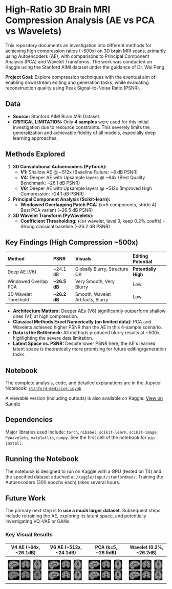 # High-Ratio 3D Brain MRI Compression Analysis (AE vs PCA vs Wavelets)

This repository documents an investigation into different methods for achieving high compression ratios (~500x) on 3D brain MRI scans, primarily using Autoencoders (AE), with comparisons to Principal Component Analysis (PCA) and Wavelet Transforms. The work was conducted on Kaggle using the Stanford AIMI dataset under the guidance of Dr. Wei Peng.

**Project Goal:** Explore compression techniques with the eventual aim of enabling downstream editing and generation tasks, while evaluating reconstruction quality using Peak Signal-to-Noise Ratio (PSNR).

## Data

*   **Source:** Stanford AIMI Brain MRI Dataset.
*   **CRITICAL LIMITATION:** Only **4 samples** were used for this initial investigation due to resource constraints. This severely limits the generalization and achievable fidelity of all models, especially deep learning approaches.

## Methods Explored

1.  **3D Convolutional Autoencoders (PyTorch):**
    *   **V1:** Shallow AE @ ~512x (Baseline Failure: ~8 dB PSNR)
    *   **V4:** Deeper AE with Upsample layers @ ~64x (Best Quality Benchmark: ~26.1 dB PSNR)
    *   **V6:** Deeper AE with Upsample layers @ ~512x (Improved High Compression: ~24.1 dB PSNR)
2.  **Principal Component Analysis (Scikit-learn):**
    *   **Windowed Overlapping Patch PCA:** (k=5 components, stride 4) - Best PCA variant (~26.5 dB PSNR)
3.  **3D Wavelet Transform (PyWavelets):**
    *   **Coefficient Thresholding:** (`db4` wavelet, level 3, keep 0.2% coeffs) - Strong classical baseline (~26.2 dB PSNR)

## Key Findings (High Compression ~500x)

| Method                 | PSNR        | Visuals                           | Editing Potential |
| :--------------------- | :---------- | :-------------------------------- | :---------------- |
| Deep AE (V6)           | ~24.1 dB    | Globally Blurry, Structure OK     | **Potentially High** |
| Windowed Overlap PCA   | **~26.5 dB**| Very Smooth, Very Blurry          | Low               |
| 3D Wavelet Threshold | **~26.2 dB**| Smooth, Wavelet Artifacts, Blurry | Low               |

*   **Architecture Matters:** Deeper AEs (V6) significantly outperform shallow ones (V1) at high compression.
*   **Classical Methods Excel Numerically (on limited data):** PCA and Wavelets achieved higher PSNR than the AE in this 4-sample scenario.
*   **Data is the Bottleneck:** All methods produced blurry results at ~500x, highlighting the severe data limitation.
*   **Latent Space vs. PSNR:** Despite lower PSNR here, the AE's learned latent space is theoretically more promising for future editing/generation tasks.

## Notebook

The complete analysis, code, and detailed explanations are in the Jupyter Notebook:
[`stanford-medicine.ipynb`](./stanford-medicine.ipynb)

A viewable version (including outputs) is also available on Kaggle:
[View on Kaggle](https://www.kaggle.com/code/ajmaliitm/stanford-medicine)

## Dependencies

Major libraries used include:
`torch`, `nibabel`, `scikit-learn`, `scikit-image`, `PyWavelets`, `matplotlib`, `numpy`.
See the first cell of the notebook for `pip install`.

## Running the Notebook

The notebook is designed to run on Kaggle with a GPU (tested on T4) and the specified dataset attached at `/kaggle/input/stanfordmed/`. Training the Autoencoders (300 epochs each) takes several hours.

## Future Work

The primary next step is to **use a much larger dataset**. Subsequent steps include retraining the AE, exploring its latent space, and potentially investigating VQ-VAE or GANs.

### Key Visual Results

| V4 AE (~64x, ~26.1dB) | V6 AE (~512x, ~24.1dB) | PCA (k=5, ~26.5dB) | Wavelet (0.2%, ~26.2dB) |
| :-------------------: | :-------------------: | :----------------: | :---------------------: |
| ![V4 Result](reconstruction_comparison_v4_best_multiview.png) | ![V6 Result](reconstruction_comparison_v6_512x_multiview.png) | ![PCA Result](reconstruction_comparison_pca_windowed_k5_s4_multiview.png) | ![Wavelet Result](reconstruction_comparison_wavelet_L3_K0p2_multiview.png) |